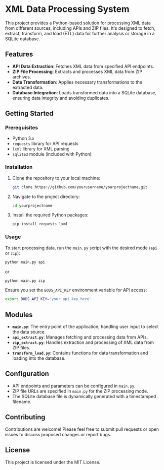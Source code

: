 # XML Data Processing System

This project provides a Python-based solution for processing XML data from different sources, including APIs and ZIP files. It's designed to fetch, extract, transform, and load (ETL) data for further analysis or storage in a SQLite database.

## Features

- **API Data Extraction**: Fetches XML data from specified API endpoints.
- **ZIP File Processing**: Extracts and processes XML data from ZIP archives.
- **Data Transformation**: Applies necessary transformations to the extracted data.
- **Database Integration**: Loads transformed data into a SQLite database, ensuring data integrity and avoiding duplicates.

## Getting Started

### Prerequisites

- Python 3.x
- `requests` library for API requests
- `lxml` library for XML parsing
- `sqlite3` module (included with Python)

### Installation

1. Clone the repository to your local machine:

   ```bash
   git clone https://github.com/yourusername/yourprojectname.git
   ```

2. Navigate to the project directory:

   ```bash
   cd yourprojectname
   ```

3. Install the required Python packages:

   ```bash
   pip install requests lxml
   ```

### Usage

To start processing data, run the `main.py` script with the desired mode (`api` or `zip`):

```bash
python main.py api
```

or

```bash
python main.py zip
```

Ensure you set the `BODS_API_KEY` environment variable for API access:

```bash
export BODS_API_KEY='your_api_key_here'
```

## Modules

- **`main.py`**: The entry point of the application, handling user input to select the data source.
- **`api_extract.py`**: Manages fetching and processing data from APIs.
- **`zip_extract.py`**: Handles extraction and processing of XML data from ZIP files.
- **`transform_load.py`**: Contains functions for data transformation and loading into the database.

## Configuration

- API endpoints and parameters can be configured in `main.py`.
- ZIP file URLs are specified in `main.py` for the ZIP processing mode.
- The SQLite database file is dynamically generated with a timestamped filename.

## Contributing

Contributions are welcome! Please feel free to submit pull requests or open issues to discuss proposed changes or report bugs.

## License

This project is licensed under the MIT License.


